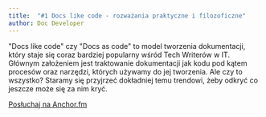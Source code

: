 ```yaml
---
title: 	"#1 Docs like code - rozważania praktyczne i filozoficzne"
author: Doc Developer
---
```


"Docs like code" czy "Docs as code" to model tworzenia dokumentacji, który staje się coraz bardziej popularny wśród Tech Writerów w IT. Głównym założeniem jest traktowanie dokumentacji jak kodu pod kątem procesów oraz narzędzi, których używamy do jej tworzenia. Ale czy to wszystko? Staramy się przyjrzeć dokładniej temu trendowi, żeby odkryć co jeszcze może się za nim kryć.

<a class="btn btn-outline-dark" href="https://anchor.fm/docdeveloper/episodes/1-Docs-like-code---rozwaania-praktyczne-i-filozoficzne-e41dsc"><i class="fas fa-headphones"></i> Posłuchaj na Anchor.fm</a>